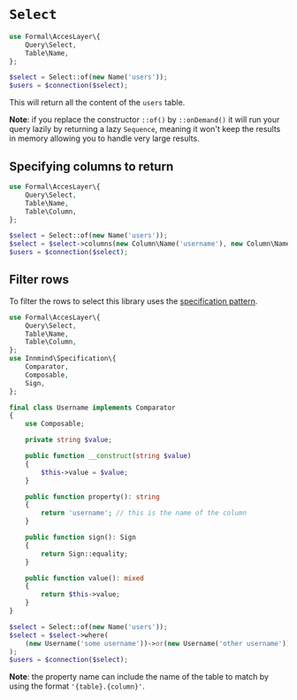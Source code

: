 # `Select`

```php
use Formal\AccesLayer\{
    Query\Select,
    Table\Name,
};

$select = Select::of(new Name('users'));
$users = $connection($select);
```

This will return all the content of the `users` table.

**Note**: if you replace the constructor `::of()` by `::onDemand()` it will run your query lazily by returning a lazy `Sequence`, meaning it won't keep the results in memory allowing you to handle very large results.

## Specifying columns to return

```php
use Formal\AccesLayer\{
    Query\Select,
    Table\Name,
    Table\Column,
};

$select = Select::of(new Name('users'));
$select = $select->columns(new Column\Name('username'), new Column\Name('name'));
$users = $connection($select);
```

## Filter rows

To filter the rows to select this library uses the [specification pattern](https://github.com/innmind/specification).

```php
use Formal\AccesLayer\{
    Query\Select,
    Table\Name,
    Table\Column,
};
use Innmind\Specification\{
    Comparator,
    Composable,
    Sign,
};

final class Username implements Comparator
{
    use Composable;

    private string $value;

    public function __construct(string $value)
    {
        $this->value = $value;
    }

    public function property(): string
    {
        return 'username'; // this is the name of the column
    }

    public function sign(): Sign
    {
        return Sign::equality;
    }

    public function value(): mixed
    {
        return $this->value;
    }
}

$select = Select::of(new Name('users'));
$select = $select->where(
    (new Username('some username'))->or(new Username('other username')),
);
$users = $connection($select);
```

**Note**: the property name can include the name of the table to match by using the format `'{table}.{column}'`.
